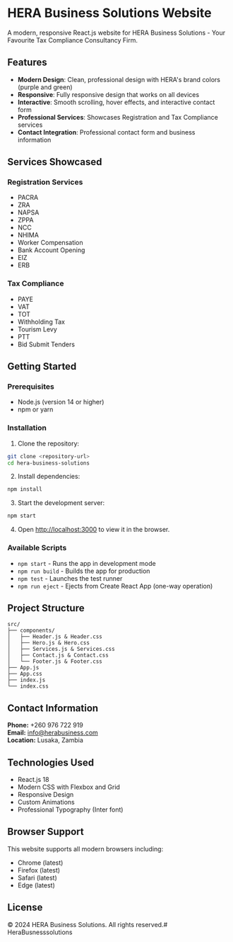 # HERA Business Solutions Website

A modern, responsive React.js website for HERA Business Solutions - Your Favourite Tax Compliance Consultancy Firm.

## Features

- **Modern Design**: Clean, professional design with HERA's brand colors (purple and green)
- **Responsive**: Fully responsive design that works on all devices
- **Interactive**: Smooth scrolling, hover effects, and interactive contact form
- **Professional Services**: Showcases Registration and Tax Compliance services
- **Contact Integration**: Professional contact form and business information

## Services Showcased

### Registration Services
- PACRA
- ZRA
- NAPSA
- ZPPA
- NCC
- NHIMA
- Worker Compensation
- Bank Account Opening
- EIZ
- ERB

### Tax Compliance
- PAYE
- VAT
- TOT
- Withholding Tax
- Tourism Levy
- PTT
- Bid Submit Tenders

## Getting Started

### Prerequisites
- Node.js (version 14 or higher)
- npm or yarn

### Installation

1. Clone the repository:
```bash
git clone <repository-url>
cd hera-business-solutions
```

2. Install dependencies:
```bash
npm install
```

3. Start the development server:
```bash
npm start
```

4. Open [http://localhost:3000](http://localhost:3000) to view it in the browser.

### Available Scripts

- `npm start` - Runs the app in development mode
- `npm run build` - Builds the app for production
- `npm test` - Launches the test runner
- `npm run eject` - Ejects from Create React App (one-way operation)

## Project Structure

```
src/
├── components/
│   ├── Header.js & Header.css
│   ├── Hero.js & Hero.css
│   ├── Services.js & Services.css
│   ├── Contact.js & Contact.css
│   └── Footer.js & Footer.css
├── App.js
├── App.css
├── index.js
└── index.css
```

## Contact Information

**Phone:** +260 976 722 919  
**Email:** info@herabusiness.com  
**Location:** Lusaka, Zambia

## Technologies Used

- React.js 18
- Modern CSS with Flexbox and Grid
- Responsive Design
- Custom Animations
- Professional Typography (Inter font)

## Browser Support

This website supports all modern browsers including:
- Chrome (latest)
- Firefox (latest)
- Safari (latest)
- Edge (latest)

## License

© 2024 HERA Business Solutions. All rights reserved.#   H e r a B u s n e s s s o l u t i o n s  
 